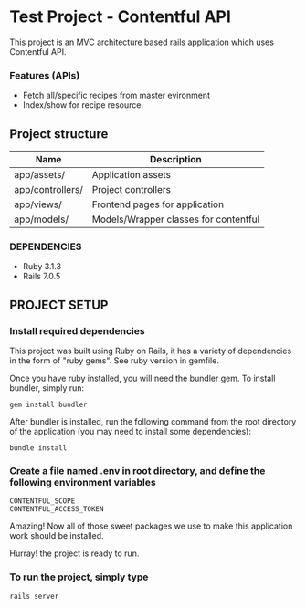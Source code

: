 # Test Project - Contentful API
This project is an MVC architecture based rails application which uses Contentful API.

### Features (APIs)
- Fetch all/specific recipes from master evironment
- Index/show for recipe resource.

## Project structure

| Name                          | Description                               |
| ------------------------------|------------------------------------------ |
| app/assets/                   | Application assets                        |
| app/controllers/              | Project controllers                       |
| app/views/                    | Frontend pages for application            |
| app/models/                   | Models/Wrapper classes for contentful     |


### DEPENDENCIES
- Ruby 3.1.3
- Rails 7.0.5

## PROJECT SETUP

### Install required dependencies
This project was built using Ruby on Rails, it has a variety of dependencies in the form of "ruby gems".
See ruby version in gemfile.

Once you have ruby installed, you will need the bundler gem. To install bundler, simply run:

```
gem install bundler
```

After bundler is installed, run the following command from the root directory of the application (you may need to install some dependencies):

```
bundle install
```

### Create a file named .env in root directory, and define the following environment variables

```
CONTENTFUL_SCOPE
CONTENTFUL_ACCESS_TOKEN
```

Amazing! Now all of those sweet packages we use to make this application work should be installed.

Hurray! the project is ready to run.


### To run the project, simply type

```
rails server
```
